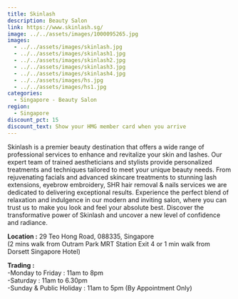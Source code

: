 ```yaml
---
title: Skinlash
description: Beauty Salon
link: https://www.skinlash.sg/
image: ../../assets/images/1000095265.jpg
images:
  - ../../assets/images/skinlash.jpg
  - ../../assets/images/skinlash1.jpg
  - ../../assets/images/skinlash2.jpg
  - ../../assets/images/skinlash3.jpg
  - ../../assets/images/skinlash4.jpg
  - ../../assets/images/hs.jpg
  - ../../assets/images/hs1.jpg
categories:
  - Singapore - Beauty Salon
region:
  - Singapore
discount_pct: 15
discount_text: Show your HMG member card when you arrive
---
```

Skinlash is a premier beauty destination that offers a wide range of professional services to enhance and revitalize your skin and lashes. Our expert team of trained aestheticians and stylists provide personalized treatments and techniques tailored to meet your unique beauty needs. From rejuvenating facials and advanced skincare treatments to stunning lash extensions, eyebrow embroidery, SHR hair removal & nails services we are dedicated to delivering exceptional results. Experience the perfect blend of relaxation and indulgence in our modern and inviting salon, where you can trust us to make you look and feel your absolute best. Discover the transformative power of Skinlash and uncover a new level of confidence and radiance.

**Location :** 29 Teo Hong Road, 088335, Singapore\
(2 mins walk from Outram Park MRT Station Exit 4 or 1 min walk from Dorsett Singapore Hotel)

**Trading :**\
-Monday to Friday : 11am to 8pm\
-Saturday : 11am to 6.30pm\
-Sunday & Public Holiday : 11am to 5pm (By Appointment Only)

